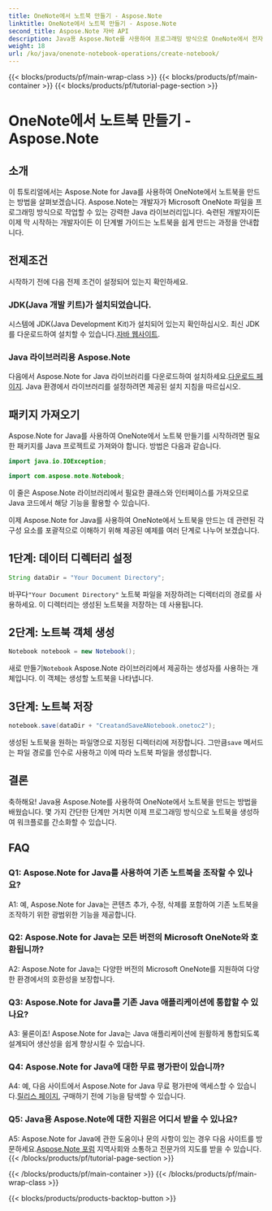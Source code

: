 ```yaml
---
title: OneNote에서 노트북 만들기 - Aspose.Note
linktitle: OneNote에서 노트북 만들기 - Aspose.Note
second_title: Aspose.Note 자바 API
description: Java용 Aspose.Note를 사용하여 프로그래밍 방식으로 OneNote에서 전자 필기장을 만드는 방법을 알아보세요. 이 단계별 가이드를 통해 작업 흐름을 간소화하세요.
weight: 18
url: /ko/java/onenote-notebook-operations/create-notebook/
---
```


{{< blocks/products/pf/main-wrap-class >}}
{{< blocks/products/pf/main-container >}}
{{< blocks/products/pf/tutorial-page-section >}}

# OneNote에서 노트북 만들기 - Aspose.Note

## 소개

이 튜토리얼에서는 Aspose.Note for Java를 사용하여 OneNote에서 노트북을 만드는 방법을 살펴보겠습니다. Aspose.Note는 개발자가 Microsoft OneNote 파일을 프로그래밍 방식으로 작업할 수 있는 강력한 Java 라이브러리입니다. 숙련된 개발자이든 이제 막 시작하는 개발자이든 이 단계별 가이드는 노트북을 쉽게 만드는 과정을 안내합니다.

## 전제조건

시작하기 전에 다음 전제 조건이 설정되어 있는지 확인하세요.

### JDK(Java 개발 키트)가 설치되었습니다.

시스템에 JDK(Java Development Kit)가 설치되어 있는지 확인하십시오. 최신 JDK를 다운로드하여 설치할 수 있습니다.[자바 웹사이트](https://www.oracle.com/java/technologies/javase-jdk15-downloads.html).

### Java 라이브러리용 Aspose.Note

 다음에서 Aspose.Note for Java 라이브러리를 다운로드하여 설치하세요.[다운로드 페이지](https://releases.aspose.com/note/java/). Java 환경에서 라이브러리를 설정하려면 제공된 설치 지침을 따르십시오.

## 패키지 가져오기

Aspose.Note for Java를 사용하여 OneNote에서 노트북 만들기를 시작하려면 필요한 패키지를 Java 프로젝트로 가져와야 합니다. 방법은 다음과 같습니다.

```java
import java.io.IOException;

import com.aspose.note.Notebook;
```

이 줄은 Aspose.Note 라이브러리에서 필요한 클래스와 인터페이스를 가져오므로 Java 코드에서 해당 기능을 활용할 수 있습니다.

이제 Aspose.Note for Java를 사용하여 OneNote에서 노트북을 만드는 데 관련된 각 구성 요소를 포괄적으로 이해하기 위해 제공된 예제를 여러 단계로 나누어 보겠습니다.

## 1단계: 데이터 디렉터리 설정

```java
String dataDir = "Your Document Directory";
```

 바꾸다`"Your Document Directory"` 노트북 파일을 저장하려는 디렉터리의 경로를 사용하세요. 이 디렉터리는 생성된 노트북을 저장하는 데 사용됩니다.

## 2단계: 노트북 객체 생성

```java
Notebook notebook = new Notebook();
```

 새로 만들기`Notebook` Aspose.Note 라이브러리에서 제공하는 생성자를 사용하는 개체입니다. 이 객체는 생성할 노트북을 나타냅니다.

## 3단계: 노트북 저장

```java
notebook.save(dataDir + "CreatandSaveANotebook.onetoc2");
```

 생성된 노트북을 원하는 파일명으로 지정된 디렉터리에 저장합니다. 그만큼`save` 메서드는 파일 경로를 인수로 사용하고 이에 따라 노트북 파일을 생성합니다.

## 결론

축하해요! Java용 Aspose.Note를 사용하여 OneNote에서 노트북을 만드는 방법을 배웠습니다. 몇 가지 간단한 단계만 거치면 이제 프로그래밍 방식으로 노트북을 생성하여 워크플로를 간소화할 수 있습니다.

## FAQ

### Q1: Aspose.Note for Java를 사용하여 기존 노트북을 조작할 수 있나요?

A1: 예, Aspose.Note for Java는 콘텐츠 추가, 수정, 삭제를 포함하여 기존 노트북을 조작하기 위한 광범위한 기능을 제공합니다.

### Q2: Aspose.Note for Java는 모든 버전의 Microsoft OneNote와 호환됩니까?

A2: Aspose.Note for Java는 다양한 버전의 Microsoft OneNote를 지원하여 다양한 환경에서의 호환성을 보장합니다.

### Q3: Aspose.Note for Java를 기존 Java 애플리케이션에 통합할 수 있나요?

A3: 물론이죠! Aspose.Note for Java는 Java 애플리케이션에 원활하게 통합되도록 설계되어 생산성을 쉽게 향상시킬 수 있습니다.

### Q4: Aspose.Note for Java에 대한 무료 평가판이 있습니까?

 A4: 예, 다음 사이트에서 Aspose.Note for Java 무료 평가판에 액세스할 수 있습니다.[릴리스 페이지](https://releases.aspose.com/), 구매하기 전에 기능을 탐색할 수 있습니다.

### Q5: Java용 Aspose.Note에 대한 지원은 어디서 받을 수 있나요?

 A5: Aspose.Note for Java에 관한 도움이나 문의 사항이 있는 경우 다음 사이트를 방문하세요.[Aspose.Note 포럼](https://forum.aspose.com/c/note/28) 지역사회와 소통하고 전문가의 지도를 받을 수 있습니다.
{{< /blocks/products/pf/tutorial-page-section >}}

{{< /blocks/products/pf/main-container >}}
{{< /blocks/products/pf/main-wrap-class >}}

{{< blocks/products/products-backtop-button >}}
